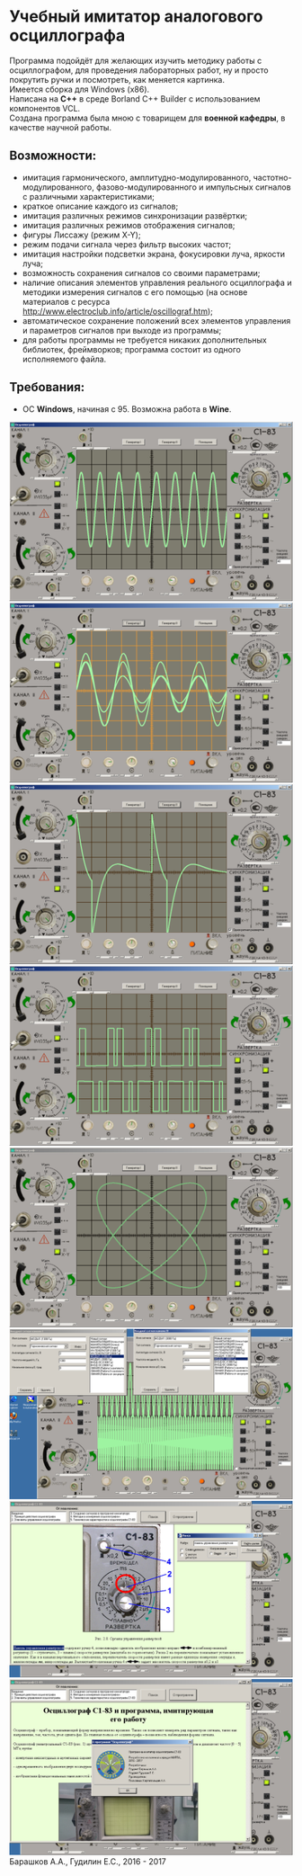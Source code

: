 # Учебный имитатор аналогового осциллографа
Программа подойдёт для желающих изучить методику работы с осциллографом, для проведения лабораторных работ, ну и просто покрутить ручки и посмотреть, как меняется картинка.  
Имеется сборка для Windows (x86).  
Написана на **C++** в среде Borland C++ Builder с использованием компонентов VCL.  
Создана программа была мною с товарищем для **военной кафедры**, в качестве научной работы.  
## Возможности:  
- имитация гармонического, амплитудно-модулированного, частотно-модулированного, фазово-модулированного и импульсных сигналов с различными характеристиками;  
- краткое описание каждого из сигналов;  
- имитация различных режимов синхронизации развёртки;  
- имитация различных режимов отображения сигналов;  
- фигуры Лиссажу (режим X-Y);
- режим подачи сигнала через фильтр высоких частот;  
- имитация настройки подсветки экрана, фокусировки луча, яркости луча;  
- возможность сохранения сигналов со своими параметрами;  
- наличие описания элементов управления реального осциллографа и методики измерения сигналов с его помощью (на основе материалов с ресурса <http://www.electroclub.info/article/oscillograf.htm>);  
- автоматическое сохранение положений всех элементов управления и параметров сигналов при выходе из программы;  
- для работы программы не требуется никаких дополнительных библиотек, фреймворков; программа состоит из одного исполняемого файла.  

## Требования:  
- ОС **Windows**, начиная с 95. Возможна работа в **Wine**.  

![Screenshot 1](screens/1.png)  
![Screenshot 2](screens/2.png)  
![Screenshot 3](screens/3.png)  
![Screenshot 4](screens/4.png)  
![Screenshot 5](screens/5.png)  
![Screenshot 6](screens/6.png)  
![Screenshot 7](screens/7.png)  
![Screenshot 8](screens/8.png)  
Барашков А.А., Гудилин Е.С., 2016 - 2017

